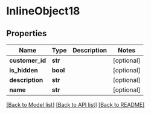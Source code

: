 # InlineObject18

## Properties
Name | Type | Description | Notes
------------ | ------------- | ------------- | -------------
**customer_id** | **str** |  | [optional] 
**is_hidden** | **bool** |  | [optional] 
**description** | **str** |  | [optional] 
**name** | **str** |  | [optional] 

[[Back to Model list]](../README.md#documentation-for-models) [[Back to API list]](../README.md#documentation-for-api-endpoints) [[Back to README]](../README.md)


